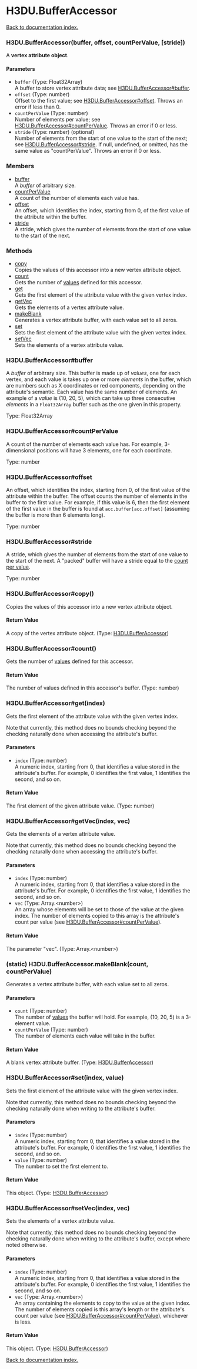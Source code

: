 # H3DU.BufferAccessor

[Back to documentation index.](index.md)

<a name='H3DU.BufferAccessor'></a>
### H3DU.BufferAccessor(buffer, offset, countPerValue, [stride])

A <b>vertex attribute object</b>.

#### Parameters

* `buffer` (Type: Float32Array)<br>A buffer to store vertex attribute data; see <a href="H3DU.BufferAccessor.md#H3DU.BufferAccessor_buffer">H3DU.BufferAccessor#buffer</a>.
* `offset` (Type: number)<br>Offset to the first value; see <a href="H3DU.BufferAccessor.md#H3DU.BufferAccessor_offset">H3DU.BufferAccessor#offset</a>. Throws an error if less than 0.
* `countPerValue` (Type: number)<br>Number of elements per value; see <a href="H3DU.BufferAccessor.md#H3DU.BufferAccessor_countPerValue">H3DU.BufferAccessor#countPerValue</a>. Throws an error if 0 or less.
* `stride` (Type: number) (optional)<br>Number of elements from the start of one value to the start of the next; see <a href="H3DU.BufferAccessor.md#H3DU.BufferAccessor_stride">H3DU.BufferAccessor#stride</a>. If null, undefined, or omitted, has the same value as "countPerValue". Throws an error if 0 or less.

### Members

* [buffer](#H3DU.BufferAccessor_buffer)<br>A <i>buffer</i> of arbitrary size.
* [countPerValue](#H3DU.BufferAccessor_countPerValue)<br>A count of the number of elements each value has.
* [offset](#H3DU.BufferAccessor_offset)<br>An offset, which identifies the index, starting from 0, of the first value
of the attribute within the buffer.
* [stride](#H3DU.BufferAccessor_stride)<br>A stride, which gives the number of elements from the start of one
value to the start of the next.

### Methods

* [copy](#H3DU.BufferAccessor_copy)<br>Copies the values of this accessor into a new vertex attribute object.
* [count](#H3DU.BufferAccessor_count)<br>Gets the number of <a href="H3DU.BufferAccessor.md#H3DU.BufferAccessor_buffer">values</a> defined for this accessor.
* [get](#H3DU.BufferAccessor_get)<br>Gets the first element of the attribute value with the given vertex index.
* [getVec](#H3DU.BufferAccessor_getVec)<br>Gets the elements of a vertex attribute value.
* [makeBlank](#H3DU.BufferAccessor.makeBlank)<br>Generates a vertex attribute buffer, with each value set to all zeros.
* [set](#H3DU.BufferAccessor_set)<br>Sets the first element of the attribute value with the given vertex index.
* [setVec](#H3DU.BufferAccessor_setVec)<br>Sets the elements of a vertex attribute value.

<a name='H3DU.BufferAccessor_buffer'></a>
### H3DU.BufferAccessor#buffer

A <i>buffer</i> of arbitrary size. This buffer
is made up of <i>values</i>, one for each vertex, and each value
is takes up one or more <i>elements</i> in the buffer, which are numbers such
as X coordinates or red components, depending on the attribute's semantic.
Each value has the same number of elements. An example of a <i>value</i>
is (10, 20, 5), which can take up three consecutive <i>elements</i>
in a <code>Float32Array</code> buffer such as the one given in this
property.

Type: Float32Array

<a name='H3DU.BufferAccessor_countPerValue'></a>
### H3DU.BufferAccessor#countPerValue

A count of the number of elements each value has. For example, 3-dimensional
positions will have 3 elements, one for each coordinate.

Type: number

<a name='H3DU.BufferAccessor_offset'></a>
### H3DU.BufferAccessor#offset

An offset, which identifies the index, starting from 0, of the first value
of the attribute within the buffer. The offset counts the number of
elements in the buffer to the first value. For example, if this value is 6,
then the first element of the first value in the buffer is found at
<code>acc.buffer[acc.offset]</code> (assuming the buffer is
more than 6 elements long).

Type: number

<a name='H3DU.BufferAccessor_stride'></a>
### H3DU.BufferAccessor#stride

A stride, which gives the number of elements from the start of one
value to the start of the next. A "packed" buffer will have a stride
equal to the <a href="H3DU.BufferAccessor.md#H3DU.BufferAccessor_countPerValue">count per value</a>.

Type: number

<a name='H3DU.BufferAccessor_copy'></a>
### H3DU.BufferAccessor#copy()

Copies the values of this accessor into a new vertex attribute object.

#### Return Value

A copy of the vertex attribute object. (Type: <a href="H3DU.BufferAccessor.md">H3DU.BufferAccessor</a>)

<a name='H3DU.BufferAccessor_count'></a>
### H3DU.BufferAccessor#count()

Gets the number of <a href="H3DU.BufferAccessor.md#H3DU.BufferAccessor_buffer">values</a> defined for this accessor.

#### Return Value

The number of values defined in this accessor's buffer. (Type: number)

<a name='H3DU.BufferAccessor_get'></a>
### H3DU.BufferAccessor#get(index)

Gets the first element of the attribute value with the given vertex index.

Note that currently, this method does no bounds checking beyond the
checking naturally done when accessing the attribute's buffer.

#### Parameters

* `index` (Type: number)<br>A numeric index, starting from 0, that identifies a value stored in the attribute's buffer. For example, 0 identifies the first value, 1 identifies the second, and so on.

#### Return Value

The first element of the given attribute value. (Type: number)

<a name='H3DU.BufferAccessor_getVec'></a>
### H3DU.BufferAccessor#getVec(index, vec)

Gets the elements of a vertex attribute value.

Note that currently, this method does no bounds checking beyond the
checking naturally done when accessing the attribute's buffer.

#### Parameters

* `index` (Type: number)<br>A numeric index, starting from 0, that identifies a value stored in the attribute's buffer. For example, 0 identifies the first value, 1 identifies the second, and so on.
* `vec` (Type: Array.&lt;number>)<br>An array whose elements will be set to those of the value at the given index. The number of elements copied to this array is the attribute's count per value (see <a href="H3DU.BufferAccessor.md#H3DU.BufferAccessor_countPerValue">H3DU.BufferAccessor#countPerValue</a>).

#### Return Value

The parameter "vec". (Type: Array.&lt;number>)

<a name='H3DU.BufferAccessor.makeBlank'></a>
### (static) H3DU.BufferAccessor.makeBlank(count, countPerValue)

Generates a vertex attribute buffer, with each value set to all zeros.

#### Parameters

* `count` (Type: number)<br>The number of <a href="H3DU.BufferAccessor.md#H3DU.BufferAccessor_buffer">values</a> the buffer will hold. For example, (10, 20, 5) is a 3-element value.
* `countPerValue` (Type: number)<br>The number of elements each value will take in the buffer.

#### Return Value

A blank vertex attribute buffer. (Type: <a href="H3DU.BufferAccessor.md">H3DU.BufferAccessor</a>)

<a name='H3DU.BufferAccessor_set'></a>
### H3DU.BufferAccessor#set(index, value)

Sets the first element of the attribute value with the given vertex index.

Note that currently, this method does no bounds checking beyond the
checking naturally done when writing to the attribute's buffer.

#### Parameters

* `index` (Type: number)<br>A numeric index, starting from 0, that identifies a value stored in the attribute's buffer. For example, 0 identifies the first value, 1 identifies the second, and so on.
* `value` (Type: number)<br>The number to set the first element to.

#### Return Value

This object. (Type: <a href="H3DU.BufferAccessor.md">H3DU.BufferAccessor</a>)

<a name='H3DU.BufferAccessor_setVec'></a>
### H3DU.BufferAccessor#setVec(index, vec)

Sets the elements of a vertex attribute value.

Note that currently, this method does no bounds checking beyond the
checking naturally done when writing to the attribute's buffer, except
where noted otherwise.

#### Parameters

* `index` (Type: number)<br>A numeric index, starting from 0, that identifies a value stored in the attribute's buffer. For example, 0 identifies the first value, 1 identifies the second, and so on.
* `vec` (Type: Array.&lt;number>)<br>An array containing the elements to copy to the value at the given index. The number of elements copied is this array's length or the attribute's count per value (see <a href="H3DU.BufferAccessor.md#H3DU.BufferAccessor_countPerValue">H3DU.BufferAccessor#countPerValue</a>), whichever is less.

#### Return Value

This object. (Type: <a href="H3DU.BufferAccessor.md">H3DU.BufferAccessor</a>)

[Back to documentation index.](index.md)

